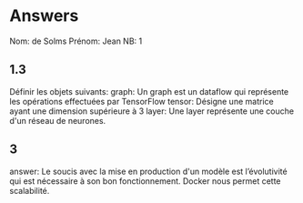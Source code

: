 # Answers

Nom: de Solms
Prénom: Jean
NB: 1

## 1.3
Définir les objets suivants:
graph: Un graph est un dataflow qui représente les opérations effectuées par TensorFlow
tensor: Désigne une matrice ayant une dimension supérieure à 3
layer: Une layer représente une couche d'un réseau de neurones.

## 3
answer:
Le soucis avec la mise en production d'un modèle est l’évolutivité qui est nécessaire à son bon fonctionnement. Docker nous permet cette scalabilité.
